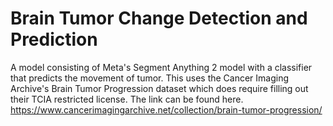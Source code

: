 # Brain Tumor Change Detection and Prediction
A model consisting of Meta's Segment Anything 2 model with a classifier that predicts the movement of tumor. This uses the Cancer Imaging Archive's Brain Tumor Progression dataset which does require filling out their TCIA restricted license. The link can be found here. https://www.cancerimagingarchive.net/collection/brain-tumor-progression/
